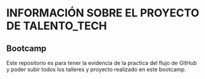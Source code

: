 # INFORMACIÓN SOBRE EL PROYECTO DE TALENTO_TECH

## Bootcamp

Este repositorio es para tener la evidencia de la practica del flujo de GitHub y poder subir todos los talleres y proyecto realizado en este bootcamp.

